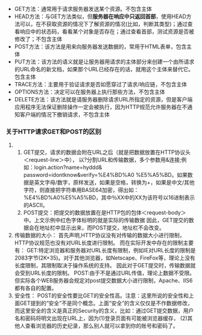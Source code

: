 - GET方法：通常用于请求服务器发送某个资源。不包含主体
- HEAD方法：与GET方法类似，但**服务器在响应中只返回首部**，使用HEAD方法可以，在不获取资源的情况下了解资源的情况(比如，判断其类型)；通过查看响应中的状态码，看看某个对象是否存在；通过查看首部，测试资源是否被修改了；不包含主体
- POST方法：该方法是用来向服务器发送数据的，常用于HTML表单，包含主体
- PUT方法：该方法的语义就是让服务器用请求的主体部分来创建一个由所请求的URL命名的新文档，如果那个URL已经存在的话，就用这个主体来替代它。包含主体
- TRACE方法：主要用于验证请求是否如愿穿过了请求/响应链，不包含主体
- OPTIONS方法：决定可以在服务器上执行那些方法，不包含主体
- DELETE方法：该方法就是请服务器删除请求URL所指定的资源，但是客户端应用程序无法保证删除操作一定会被执行，因为HTTP规范允许服务器在不通知客户端的情况下撤销请求，不包含主体


### 关于HTTP请求GET和POST的区别
1. 
    1. GET提交，请求的数据会附在URL之后（就是把数据放置在HTTP协议头＜request-line＞中）， 以?分割URL和传输数据，多个参数用&连接;例如：login.action?name=hyddd& password=idontknow&verify=%E4%BD%A0 %E5%A5%BD。如果数据是英文字母/数字，原样发送，如果是空格，转换为+，如果是中文/其他字符，则直接把字符串用BASE64加密，得出如： %E4%BD%A0%E5%A5%BD，其中％XX中的XX为该符号以16进制表示的ASCII。
    2. POST提交：把提交的数据放置在是HTTP包的包体＜request-body＞中。上文示例中红色字体标明的就是实际的传输数据
  因此，GET提交的数据会在地址栏中显示出来，而POST提交，地址栏不会改变。
2. 传输数据的大小：
   首先声明,HTTP协议没有对传输的数据大小进行限制，HTTP协议规范也没有对URL长度进行限制。 而在实际开发中存在的限制主要有：
   GET:特定浏览器和服务器对URL长度有限制，例如IE对URL长度的限制是2083字节(2K+35)。对于其他浏览器，如Netscape、FireFox等，理论上没有长度限制，其限制取决于操作系统的支持。
   因此对于GET提交时，传输数据就会受到URL长度的限制。
   POST:由于不是通过URL传值，理论上数据不受限。但实际各个WEB服务器会规定对post提交数据大小进行限制，Apache、IIS6都有各自的配置。
3. 安全性：
  POST的安全性要比GET的安全性高。注意：这里所说的安全性和上面GET提到的“安全”不是同个概念。上面“安全”的含义仅仅是不作数据修改，而这里安全的含义是真正的Security的含义，比如：通过GET提交数据，用户名和密码将明文出现在URL上，因为(1)登录页面有可能被浏览器缓存， (2)其他人查看浏览器的历史纪录，那么别人就可以拿到你的账号和密码了。